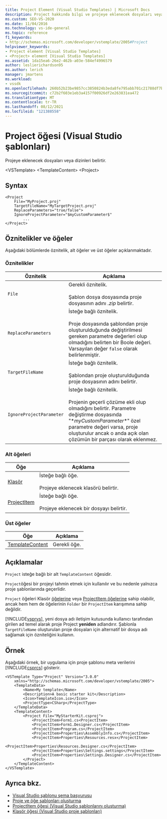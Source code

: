 ```yaml
---
title: Project Element (Visual Studio Templates) | Microsoft Docs
description: Project hakkında bilgi ve projeye eklenecek dosyaları veya dizinleri nasıl belirtir?
ms.custom: SEO-VS-2020
ms.date: 11/04/2016
ms.technology: vs-ide-general
ms.topic: reference
f1_keywords:
- http://schemas.microsoft.com/developer/vstemplate/2005#Project
helpviewer_keywords:
- Project element [Visual Studio Templates]
- <Project> element [Visual Studio Templates]
ms.assetid: 1da15ea6-26e2-462b-a03e-584ef4996579
author: leslierichardson95
ms.author: lerich
manager: jmartens
ms.workload:
- vssdk
ms.openlocfilehash: 260b52b23be9857cc3850824b3eda8fe795abb701c21788df7b487ae6f5e111c
ms.sourcegitcommit: c72b2f603e1eb3a4157f00926df2e263831ea472
ms.translationtype: MT
ms.contentlocale: tr-TR
ms.lasthandoff: 08/12/2021
ms.locfileid: "121388558"
---
```

# <a name="project-element-visual-studio-templates"></a>Project öğesi (Visual Studio şablonları)
Projeye eklenecek dosyaları veya dizinleri belirtir.

 \<VSTemplate> \<TemplateContent>
 \<Project>

## <a name="syntax"></a>Syntax

```
<Project
    File="MyProject.proj"
    TargetFileName="MyTargetProject.proj"
    ReplaceParameters="true/false">
    IgnoreProjectParameter="$myCustomParameter$"
        ...
</Project>
```

## <a name="attributes-and-elements"></a>Öznitelikler ve öğeler
 Aşağıdaki bölümlerde öznitelik, alt öğeler ve üst öğeler açıklanmaktadır.

### <a name="attributes"></a>Öznitelikler

|Öznitelik|Açıklama|
|---------------|-----------------|
|`File`|Gerekli öznitelik.<br /><br /> Şablon dosya dosyasında proje dosyasının adını *.zip* belirtir.|
|`ReplaceParameters`|İsteğe bağlı öznitelik.<br /><br /> Proje dosyasında şablondan proje oluşturulduğunda değiştirilmesi gereken parametre değerleri olup olmadığını belirten bir Boole değeri. Varsayılan değer `false` olarak belirlenmiştir.|
|`TargetFileName`|İsteğe bağlı öznitelik.<br /><br /> Şablondan proje oluşturulduğunda proje dosyasının adını belirtir.|
|`IgnoreProjectParameter`|İsteğe bağlı öznitelik.<br /><br /> Projenin geçerli çözüme ekli olup olmadığını belirtir. Parametre değiştirme dosyasında "$*myCustomParameter*$" özel parametre değeri varsa, proje oluşturulur ancak o anda açık olan çözümün bir parçası olarak eklenmez.|

### <a name="child-elements"></a>Alt öğeleri

|Öğe|Açıklama|
|-------------|-----------------|
|[Klasör](../extensibility/folder-element-visual-studio-project-templates.md)|İsteğe bağlı öğe.<br /><br /> Projeye eklenecek klasörü belirtir.|
|[ProjectItem](../extensibility/projectitem-element-visual-studio-project-templates.md)|İsteğe bağlı öğe.<br /><br /> Projeye eklenecek bir dosyayı belirtir.|

### <a name="parent-elements"></a>Üst öğeler

|Öğe|Açıklama|
|-------------|-----------------|
|[TemplateContent](../extensibility/templatecontent-element-visual-studio-templates.md)|Gerekli öğe.|

## <a name="remarks"></a>Açıklamalar
 `Project` isteğe bağlı bir alt `TemplateContent` öğesidir.

 `Project`öğesi bir projeyi tahmin etmek için kullanılır ve bu nedenle yalnızca proje şablonlarında geçerlidir.

 `Project` öğeleri Klasör [öğelerine](../extensibility/folder-element-visual-studio-project-templates.md) veya [ProjectItem öğelerine](../extensibility/projectitem-element-visual-studio-project-templates.md) sahip olabilir, ancak hem hem de öğelerinin `Folder` bir `ProjectItem` karışımına sahip değildir.

 [!INCLUDE[vsprvs](../code-quality/includes/vsprvs_md.md)], yeni dosya adı iletişim kutusunda kullanıcı tarafından girilen ad temel alarak proje Project **yeniden** adlandırır. Şablonla `TargetFileName` oluşturulan proje dosyaları için alternatif bir dosya adı sağlamak için özniteliğini kullanın.

## <a name="example"></a>Örnek
 Aşağıdaki örnek, bir uygulama için proje şablonu meta verilerini [!INCLUDE[csprcs](../data-tools/includes/csprcs_md.md)] gösterir.

```
<VSTemplate Type="Project" Version="3.0.0"
    xmlns="http://schemas.microsoft.com/developer/vstemplate/2005">
    <TemplateData>
        <Name>My template</Name>
        <Description>A basic starter kit</Description>
        <Icon>TemplateIcon.ico</Icon>
        <ProjectType>CSharp</ProjectType>
    </TemplateData>
    <TemplateContent>
        <Project File="MyStarterKit.csproj">
            <ProjectItem>Form1.cs<ProjectItem>
            <ProjectItem>Form1.Designer.cs</ProjectItem>
            <ProjectItem>Program.cs</ProjectItem>
            <ProjectItem>Properties\AssemblyInfo.cs</ProjectItem>
            <ProjectItem>Properties\Resources.resx</ProjectItem>
            <ProjectItem>Properties\Resources.Designer.cs</ProjectItem>
            <ProjectItem>Properties\Settings.settings</ProjectItem>
            <ProjectItem>Properties\Settings.Designer.cs</ProjectItem>
        </Project>
    </TemplateContent>
</VSTemplate>
```

## <a name="see-also"></a>Ayrıca bkz.
- [Visual Studio şablonu şema başvurusu](../extensibility/visual-studio-template-schema-reference.md)
- [Proje ve öğe şablonları oluşturma](../ide/creating-project-and-item-templates.md)
- [ProjectItem öğesi (Visual Studio şablonlarını oluşturma)](../extensibility/projectitem-element-visual-studio-project-templates.md)
- [Klasör öğesi (Visual Studio proje şablonları)](../extensibility/folder-element-visual-studio-project-templates.md)

